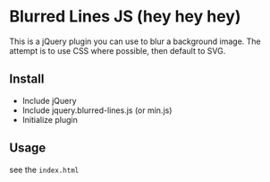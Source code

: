 # Blurred Lines JS (hey hey hey)

This is a jQuery plugin you can use to blur a background image. The attempt is to use CSS where possible, then default to SVG.

## Install

  * Include jQuery
  * Include jquery.blurred-lines.js (or min.js)
  * Initialize plugin
  
## Usage

see the `index.html`